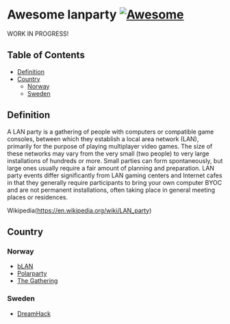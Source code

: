 # Awesome lanparty [![Awesome](https://cdn.rawgit.com/sindresorhus/awesome/d7305f38d29fed78fa85652e3a63e154dd8e8829/media/badge.svg)](https://github.com/sindresorhus/awesome)

WORK IN PROGRESS!

## Table of Contents
- [Definition](#definition)
- [Country](#country)
  - [Norway](#norway)
  - [Sweden](#sweden)

## Definition
A LAN party is a gathering of people with computers or compatible game consoles, between which they establish a local area network (LAN), primarily for the purpose of playing multiplayer video games. The size of these networks may vary from the very small (two people) to very large installations of hundreds or more. Small parties can form spontaneously, but large ones usually require a fair amount of planning and preparation. LAN party events differ significantly from LAN gaming centers and Internet cafes in that they generally require participants to bring your own computer BYOC and are not permanent installations, often taking place in general meeting places or residences.

Wikipedia(https://en.wikipedia.org/wiki/LAN_party)

## Country
### Norway

- [bLAN](http://blan.no)
- [Polarparty](http://polarparty.no/)
- [The Gathering](www.gathering.org/)

### Sweden

- [DreamHack](https://www.dreamhack.se/)
